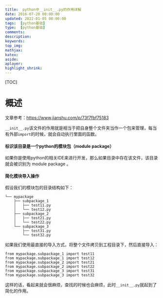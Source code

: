 ```yaml
---
title:  python中__init__.py的作用详解
date: 2016-07-20 00:00:00
updated: 2022-01-05 00:00:00
tags:  [python基础]
type:  [python基础]
comments: 
description: 
keywords: 
top_img:
mathjax:
katex:
aside:
aplayer:
highlight_shrink:
---
```


[TOC]

# 概述

文章参考：https://www.jianshu.com/p/73f7fbf75183

`__init__.py`该文件的作用就是相当于把自身整个文件夹当作一个包来管理，每当有外部`import`的时候，就会自动执行里面的函数。



#### 标识该目录是一个python的模块包（module package）

如果你是使用python的相关IDE来进行开发，那么如果目录中存在该文件，该目录就会被识别为 module package 。



#### 简化模块导入操作

假设我们的模块包的目录结构如下：

```
└── mypackage
    ├── subpackage_1
    │   ├── test11.py
    │   └── test12.py
    ├── subpackage_2
    │   ├── test21.py
    │   └── test22.py
    └── subpackage_3
        ├── test31.py
        └── test32.py
```

如果我们使用最直接的导入方式，将整个文件拷贝到工程目录下，然后直接导入：

```
from mypackage.subpackage_1 import test11
from mypackage.subpackage_1 import test12
from mypackage.subpackage_2 import test21
from mypackage.subpackage_2 import test22
from mypackage.subpackage_3 import test31
from mypackage.subpackage_3 import test32
```

这样的话，看起来就会很麻烦，查找的时候也会麻烦，此时`__init__.py`就起到了简化的作用。

